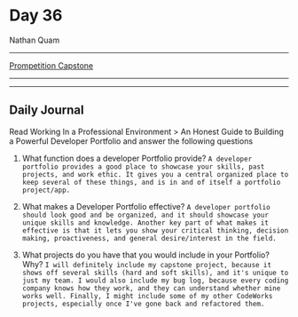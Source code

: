 # Day 36

Nathan Quam

---

[Prompetition Capstone](https://github.com/JordanWilker/Prompetition)

---
---

## Daily Journal

Read Working In a Professional Environment > An Honest Guide to Building a Powerful Developer Portfolio and answer the following questions

1. What function does a developer Portfolio provide?
`
A developer portfolio provides a good place to showcase your skills, past projects, and work ethic. It gives you a central organized place to keep several of these things, and is in and of itself a portfolio project/app.
`

2. What makes a Developer Portfolio effective?
`
A developer portfolio should look good and be organized, and it should showcase your unique skills and knowledge. Another key part of what makes it effective is that it lets you show your critical thinking, decision making, proactiveness, and general desire/interest in the field.
`

3. What projects do you have that you would include in your Portfolio? Why?
`
I will definitely include my capstone project, because it shows off several skills (hard and soft skills), and it's unique to just my team. I would also include my bug log, because every coding company knows how they work, and they can understand whether mine works well. Finally, I might include some of my other CodeWorks projects, especially once I've gone back and refactored them.
`
